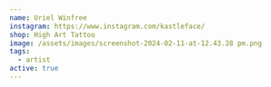```yaml
---
name: Uriel Winfree
instagram: https://www.instagram.com/kastleface/
shop: High Art Tattoo
image: /assets/images/screenshot-2024-02-11-at-12.43.28 pm.png
tags:
  - artist
active: true
---
```

